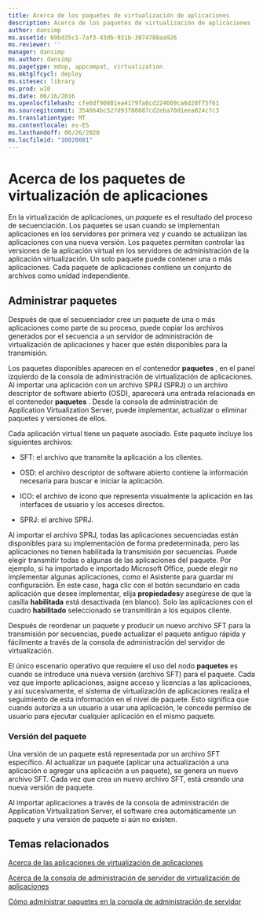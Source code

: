 ```yaml
---
title: Acerca de los paquetes de virtualización de aplicaciones
description: Acerca de los paquetes de virtualización de aplicaciones
author: dansimp
ms.assetid: 69bd35c1-7af3-43db-931b-3074780aa926
ms.reviewer: ''
manager: dansimp
ms.author: dansimp
ms.pagetype: mdop, appcompat, virtualization
ms.mktglfcycl: deploy
ms.sitesec: library
ms.prod: w10
ms.date: 06/16/2016
ms.openlocfilehash: cfe6df90881ea4179fa8cd224609ca6d28ff5f61
ms.sourcegitcommit: 354664bc527d93f80687cd2eba70d1eea024c7c3
ms.translationtype: MT
ms.contentlocale: es-ES
ms.lasthandoff: 06/26/2020
ms.locfileid: "10820081"
---
```

# Acerca de los paquetes de virtualización de aplicaciones


En la virtualización de aplicaciones, un *paquete* es el resultado del proceso de secuenciación. Los paquetes se usan cuando se implementan aplicaciones en los servidores por primera vez y cuando se actualizan las aplicaciones con una nueva versión. Los paquetes permiten controlar las versiones de la aplicación virtual en los servidores de administración de la aplicación virtualización. Un solo paquete puede contener una o más aplicaciones. Cada paquete de aplicaciones contiene un conjunto de archivos como unidad independiente.

## Administrar paquetes


Después de que el secuenciador cree un paquete de una o más aplicaciones como parte de su proceso, puede copiar los archivos generados por el secuencia a un servidor de administración de virtualización de aplicaciones y hacer que estén disponibles para la transmisión.

Los paquetes disponibles aparecen en el contenedor **paquetes** , en el panel izquierdo de la consola de administración de virtualización de aplicaciones. Al importar una aplicación con un archivo SPRJ (SPRJ) o un archivo descriptor de software abierto (OSD), aparecerá una entrada relacionada en el contenedor **paquetes** . Desde la consola de administración de Application Virtualization Server, puede implementar, actualizar o eliminar paquetes y versiones de ellos.

Cada aplicación virtual tiene un paquete asociado. Este paquete incluye los siguientes archivos:

-   SFT: el archivo que transmite la aplicación a los clientes.

-   OSD: el archivo descriptor de software abierto contiene la información necesaria para buscar e iniciar la aplicación.

-   ICO: el archivo de icono que representa visualmente la aplicación en las interfaces de usuario y los accesos directos.

-   SPRJ: el archivo SPRJ.

Al importar el archivo SPRJ, todas las aplicaciones secuenciadas están disponibles para su implementación de forma predeterminada, pero las aplicaciones no tienen habilitada la transmisión por secuencias. Puede elegir transmitir todas o algunas de las aplicaciones del paquete. Por ejemplo, si ha importado e importado Microsoft Office, puede elegir no implementar algunas aplicaciones, como el Asistente para guardar mi configuración. En este caso, haga clic con el botón secundario en cada aplicación que desee implementar, elija **propiedades**y asegúrese de que la casilla **habilitada** está desactivada (en blanco). Solo las aplicaciones con el cuadro **habilitado** seleccionado se transmitirán a los equipos cliente.

Después de reordenar un paquete y producir un nuevo archivo SFT para la transmisión por secuencias, puede actualizar el paquete antiguo rápida y fácilmente a través de la consola de administración del servidor de virtualización.

El único escenario operativo que requiere el uso del nodo **paquetes** es cuando se introduce una nueva versión (archivo SFT) para el paquete. Cada vez que importe aplicaciones, asigne acceso y licencias a las aplicaciones, y así sucesivamente, el sistema de virtualización de aplicaciones realiza el seguimiento de esta información en el nivel de paquete. Esto significa que cuando autoriza a un usuario a usar una aplicación, le concede permiso de usuario para ejecutar cualquier aplicación en el mismo paquete.

### Versión del paquete

Una versión de un paquete está representada por un archivo SFT específico. Al actualizar un paquete (aplicar una actualización a una aplicación o agregar una aplicación a un paquete), se genera un nuevo archivo SFT. Cada vez que crea un nuevo archivo SFT, está creando una nueva versión de paquete.

Al importar aplicaciones a través de la consola de administración de Application Virtualization Server, el software crea automáticamente un paquete y una versión de paquete si aún no existen.

## Temas relacionados


[Acerca de las aplicaciones de virtualización de aplicaciones](about-application-virtualization-applications.md)

[Acerca de la consola de administración de servidor de virtualización de aplicaciones](about-the-application-virtualization-server-management-console.md)

[Cómo administrar paquetes en la consola de administración de servidor](how-to-manage-packages-in-the-server-management-console.md)

 

 





